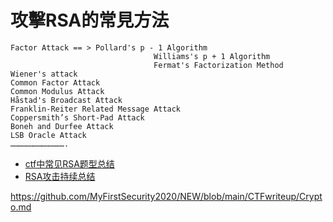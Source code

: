 # 攻擊RSA的常見方法
```
Factor Attack == > Pollard's p - 1 Algorithm
                                Williams's p + 1 Algorithm
                                Fermat's Factorization Method
Wiener's attack
Common Factor Attack
Common Modulus Attack
Håstad's Broadcast Attack
Franklin-Reiter Related Message Attack
Coppersmith’s Short-Pad Attack
Boneh and Durfee Attack
LSB Oracle Attack
……………………………….
```

- [ctf中常见RSA题型总结](http://www.fengniaofuwu.club/463.html)
- [RSA攻击持续总结](https://blog.csdn.net/cwr1499640048/article/details/105472586)

https://github.com/MyFirstSecurity2020/NEW/blob/main/CTFwriteup/Crypto.md
